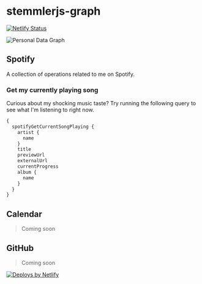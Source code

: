 # stemmlerjs-graph

[![Netlify Status](https://api.netlify.com/api/v1/badges/c6d461e8-80a7-4817-959e-211fc047fdc1/deploy-status)](https://app.netlify.com/sites/infallible-beaver-51cb71/deploys)

![Personal Data Graph](https://user-images.githubusercontent.com/6892666/75119822-6b8f0c80-5654-11ea-9b14-4aee05a13cf5.png)

## Spotify

A collection of operations related to me on Spotify.

### Get my currently playing song

Curious about my shocking music taste? Try running the following query to see what I'm listening to right now.

```graphql
{
  spotifyGetCurrentSongPlaying {
    artist {
      name
    }
    title
    previewUrl
    externalUrl
    currentProgress
  	album {
      name
    }
  }
}
```

## Calendar

> Coming soon

## GitHub

> Coming soon

[![Deploys by Netlify](https://www.netlify.com/img/global/badges/netlify-color-accent.svg)](https://www.netlify.com)

